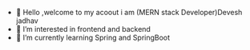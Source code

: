- 👋 Hello ,welcome to my acoout i am (MERN stack Developer)Devesh jadhav
- 👀 I’m interested in frontend and backend
- 🌱 I’m currently learning Spring and SpringBoot

<!---
Dev1728/Dev1728 is a ✨ special ✨ repository because its `README.md` (this file) appears on your GitHub profile.
You can click the Preview link to take a look at your changes.
--->
